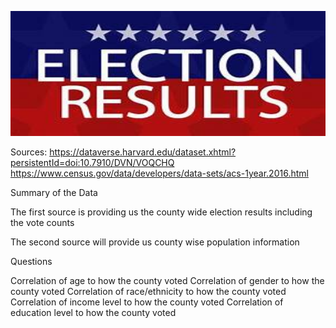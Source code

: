 <p align="center">
  <img width="600" height="200" src="Images/ElectionsResults.jfif?raw=true)">
</p>

Sources:
https://dataverse.harvard.edu/dataset.xhtml?persistentId=doi:10.7910/DVN/VOQCHQ
https://www.census.gov/data/developers/data-sets/acs-1year.2016.html


Summary of the Data

The first source is providing us the county wide election results including the vote counts

The second source will provide us county wise population information

Questions

Correlation of age to how the county voted
Correlation of gender to how the county voted
Correlation of race/ethnicity to how the county voted
Correlation of income level to how the county voted
Correlation of education level to how the county voted
